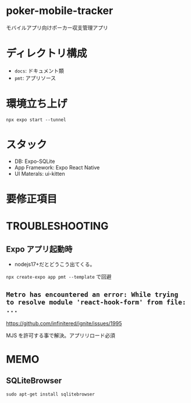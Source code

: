 # poker-mobile-tracker

モバイルアプリ向けポーカー収支管理アプリ

# ディレクトリ構成

- `docs`: ドキュメント類
- `pmt`: アプリソース

# 環境立ち上げ

`npx expo start --tunnel`

# スタック

- DB: Expo-SQLite
- App Framework: Expo React Native
- UI Materals: ui-kitten

# 要修正項目

# TROUBLESHOOTING

## Expo アプリ起動時

- nodejs17+だとどうこう出てくる。

`npx create-expo app pmt --template` で回避

## `Metro has encountered an error: While trying to resolve module 'react-hook-form' from file: ...`

https://github.com/infinitered/ignite/issues/1995

MJS を許可する事で解決。アプリリロード必須

# MEMO

## SQLiteBrowser

`sudo apt-get install sqlitebrowser`
